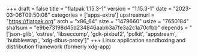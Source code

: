 +++
draft = false
title = "flatpak 1.15.3-1"
version = "1.15.3-1"
date = "2023-03-06T09:50:08"
categories = ['apps-extra']
upstreamurl = "https://flatpak.org"
arch = "x86_64"
size = "1479660"
usize = "7650184"
sha1sum = "e9be73198d45d234846aabb3a7fe3a2c1a70cfbb"
depends = "['json-glib', 'ostree', 'libseccomp', 'gdk-pixbuf2', 'polkit', 'appstream', 'bubblewrap', 'xdg-dbus-proxy']"
+++
Linux application sandboxing and distribution framework (formerly xdg-app)